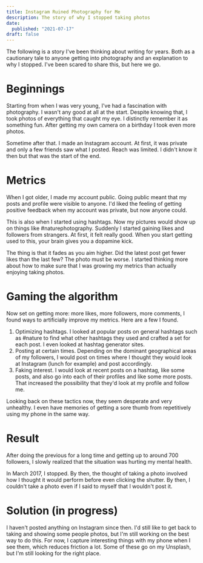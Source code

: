 ```yaml
---
title: Instagram Ruined Photography for Me
description: The story of why I stopped taking photos
date:
  published: "2021-07-17"
draft: false
---
```


The following is a story I've been thinking about writing for years. Both as a cautionary tale to anyone getting into photography and an explanation to why I stopped. I've been scared to share this, but here we go.

# Beginnings

Starting from when I was very young, I've had a fascination with photography. I wasn't any good at all at the start. Despite knowing that, I took photos of everything that caught my eye. I distinctly remember it as something fun. After getting my own camera on a birthday I took even more photos.

Sometime after that. I made an Instagram account. At first, it was private and only a few friends saw what I posted. Reach was limited. I didn't know it then but that was the start of the end.

# Metrics

When I got older, I made my account public. Going public meant that my posts and profile were visible to anyone. I'd liked the feeling of getting positive feedback when my account was private, but now anyone could.

This is also when I started using hashtags. Now my pictures would show up on things like #naturephotography. Suddenly I started gaining likes and followers from strangers. At first, it felt really good. When you start getting used to this, your brain gives you a dopamine kick.

The thing is that it fades as you aim higher. Did the latest post get fewer likes than the last few? The photo must be worse. I started thinking more about how to make sure that I was growing my metrics than actually enjoying taking photos.

# Gaming the algorithm

Now set on getting more: more likes, more followers, more comments, I found ways to artificially improve my metrics. Here are a few I found.

1. Optimizing hashtags. I looked at popular posts on general hashtags such as #nature to find what other hashtags they used and crafted a set for each post. I even looked at hashtag generator sites.
2. Posting at certain times. Depending on the dominant geographical areas of my followers, I would post on times where I thought they would look at Instagram (lunch for example) and post accordingly.
3. Faking interest. I would look at recent posts on a hashtag, like some posts, and also go into each of their profiles and like some more posts. That increased the possibility that they'd look at my profile and follow me.

Looking back on these tactics now, they seem desperate and very unhealthy. I even have memories of getting a sore thumb from repetitively using my phone in the same way.

# Result

After doing the previous for a long time and getting up to around 700 followers, I slowly realized that the situation was hurting my mental health.

In March 2017, I stopped. By then, the thought of taking a photo involved how I thought it would perform before even clicking the shutter. By then, I couldn't take a photo even if I said to myself that I wouldn't post it.

# Solution (in progress)

I haven't posted anything on Instagram since then. I'd still like to get back to taking and showing some people photos, but I'm still working on the best way to do this. For now, I capture interesting things with my phone when I see them, which reduces friction a lot. Some of these go on my Unsplash, but I'm still looking for the right place.
